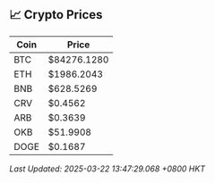## 📈 Crypto Prices

| Coin | Price |
| ---- | ----- |
| BTC | $84276.1280 |
| ETH | $1986.2043 |
| BNB | $628.5269 |
| CRV | $0.4562 |
| ARB | $0.3639 |
| OKB | $51.9908 |
| DOGE | $0.1687 |

_Last Updated: 2025-03-22 13:47:29.068 +0800 HKT_
